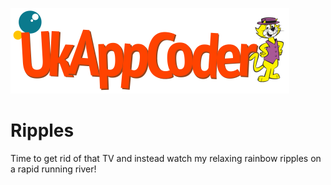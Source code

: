 ![Request_response_sequence_diagram](https://github.com/PaulGreer1/WebsiteLamp/blob/main/UKAPPCODER_002.png)

# Ripples
Time to get rid of that TV and instead watch my relaxing rainbow ripples on a rapid running river!
